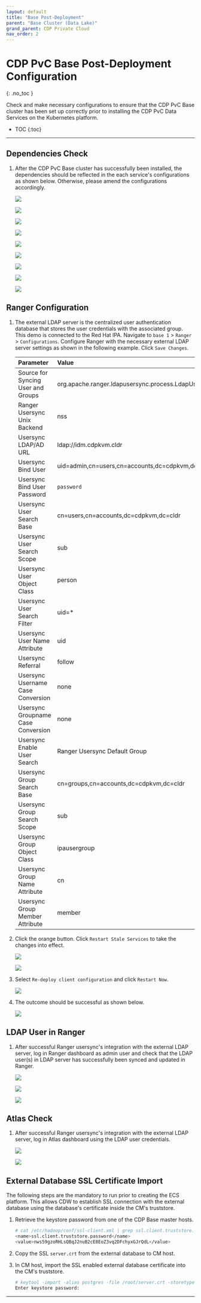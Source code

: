 ```yaml
---
layout: default
title: "Base Post-Deployment"
parent: "Base Cluster (Data Lake)"
grand_parent: CDP Private Cloud
nav_order: 2
---
```


# CDP PvC Base Post-Deployment Configuration
{: .no_toc }

Check and make necessary configurations to ensure that the CDP PvC Base cluster has been set up correctly prior to installing the CDP PvC Data Services on the Kubernetes platform. 

- TOC
{:toc}

---

## Dependencies Check

1. After the CDP PvC Base cluster has successfully been installed, the dependencies should be reflected in the each service's configurations as shown below. Otherwise, please amend the configurations accordingly.

    ![](../../assets/images/cdpbase/hiveconfig.png)
    
    ![](../../assets/images/cdpbase/atlasconfig.png)
    
    ![](../../assets/images/cdpbase/solrconfig.png)
    
    ![](../../assets/images/cdpbase/hdfsconfig.png)
    
    ![](../../assets/images/cdpbase/yarnconfig.png)
    
    ![](../../assets/images/cdpbase/kafkaconfig.png)

    ![](../../assets/images/cdpbase/hbaseconfig.png)

    ![](../../assets/images/cdpbase/yarnqueueconfig.png)
    
    ![](../../assets/images/cdpbase/ozoneconfig.png)
     

## Ranger Configuration

1. The external LDAP server is the centralized user authentication database that stores the user credentials with the associated group. This demo is connected to the Red Hat IPA. Navigate to `base 1` > `Ranger` > `Configurations`. Configure Ranger with the necessary external LDAP server settings as shown in the following example. Click `Save Changes`.

    | Parameter       | Value         |
    |:----------------|:------------------|
    | Source for Syncing User and Groups | org.apache.ranger.ldapusersync.process.LdapUserGroupBuilder  | 
    | Ranger Usersync Unix Backend  | nss  | 
    | Usersync LDAP/AD URL | ldap://idm.cdpkvm.cldr  | 
    | Usersync Bind User | uid=admin,cn=users,cn=accounts,dc=cdpkvm,dc=cldr  | 
    | Usersync Bind User Password | `password`  | 
    | Usersync User Search Base | cn=users,cn=accounts,dc=cdpkvm,dc=cldr  | 
    | Usersync User Search Scope |  sub | 
    | Usersync User Object Class  | person  | 
    | Usersync User Search Filter | uid=*  | 
    | Usersync User Name Attribute |  uid | 
    | Usersync Referral | follow | 
    | Usersync Username Case Conversion | none | 
    | Usersync Groupname Case Conversion | none | 
    | Usersync Enable User Search | Ranger Usersync Default Group | 
    | Usersync Group Search Base | cn=groups,cn=accounts,dc=cdpkvm,dc=cldr | 
    | Usersync Group Search Scope | sub | 
    | Usersync Group Object Class | ipausergroup | 
    | Usersync Group Name Attribute | cn | 
    | Usersync Group Member Attribute | member | 

2. Click the orange button. Click `Restart Stale Services` to take the changes into effect.

    ![](../../assets/images/cdpbase/rangersetting1.png)
    
    ![](../../assets/images/cdpbase/rangersetting2.png)
    
3. Select `Re-deploy client configuration` and click `Restart Now`.

    ![](../../assets/images/cdpbase/rangersetting3.png)
    
4. The outcome should be successful as shown below.

    ![](../../assets/images/cdpbase/rangersetting4.png)    
        
## LDAP User in Ranger

1. After successful Ranger usersync's integration with the external LDAP server, log in Ranger dashboard as admin user and check that the LDAP user(s) in LDAP server has successfully been synced and updated in Ranger. 

    ![](../../assets/images/cdpbase/ranger1.png)
    
    ![](../../assets/images/cdpbase/ranger2.png)
    
    ![](../../assets/images/cdpbase/ranger3.png)
      
    
## Atlas Check

1. After successful Ranger usersync's integration with the external LDAP server, log in Atlas dashboard using the LDAP user credentials.

    ![](../../assets/images/cdpbase/atlas1.png)
    
    ![](../../assets/images/cdpbase/atlas2.png)       

## External Database SSL Certificate Import

The following steps are the mandatory to run prior to creating the ECS platform. This allows CDW to establish SSL connection with the external database using the database's certificate inside the CM's truststore.

1. Retrieve the keystore password from one of the CDP Base master hosts.

    ```bash
    # cat /etc/hadoop/conf/ssl-client.xml | grep ssl.client.truststore.password -A1
    <name>ssl.client.truststore.password</name>
    <value>nws59gzoRHLsQBqJ2nuB2cE8EoZ3vq2DFchyxGJrQdL</value>
    ```
2. Copy the SSL `server.crt` from the external database to CM host. 

3. In CM host, import the SSL enabled external database certificate into the CM's truststore.

    ```bash
    # keytool -import -alias postgres -file /root/server.crt -storetype JKS -keystore /var/lib/cloudera-scm-agent/agent-cert/cm-auto-global_truststore.jks
    Enter keystore password: 
    ```
---  

